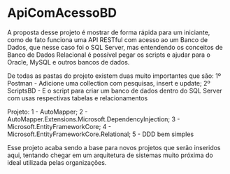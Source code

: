 # ApiComAcessoBD
A proposta desse projeto é mostrar de forma rápida para um iniciante, como de fato funciona uma API RESTful com acesso ao um Banco de Dados, que nesse caso foi o SQL Server, mas entendendo os conceitos de Banco de Dados Relacional é possível pegar os scripts e ajudar para o Oracle, MySQL e outros bancos de dados.

De todas as pastas do projeto existem duas muito importantes que são:
1º Postman - Adicione uma collection com pesquisas, insert e update;
2º ScriptsBD - E o script para criar um banco de dados dentro do SQL Server com usas respectivas tabelas e relacionamentos

Projeto:
1 - AutoMapper;
2 - AutoMapper.Extensions.Microsoft.DependencyInjection;
3 - Microsoft.EntityFrameworkCore;
4 - Microsoft.EntityFrameworkCore.Relational;
5 - DDD bem simples

Esse projeto acaba sendo a base para novos projetos que serão inseridos aqui, tentando chegar em um arquitetura de sistemas muito próxima do ideal utilizada pelas organizações.
